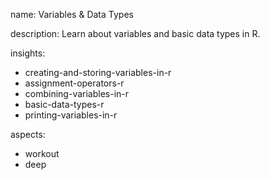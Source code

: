 name: Variables & Data Types

description: Learn about variables and basic data types in R.

insights:
  - creating-and-storing-variables-in-r
  - assignment-operators-r
  - combining-variables-in-r
  - basic-data-types-r
  - printing-variables-in-r

aspects:
  - workout
  - deep